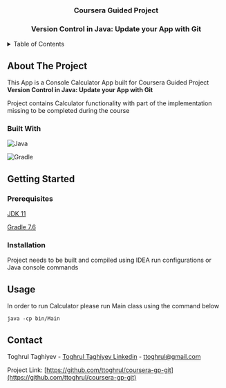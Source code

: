 <div>
<h3 align="center">Coursera Guided Project</h3>
<h3 align="center"> Version Control in Java: Update your App with Git</h3>
</div>



<!-- TABLE OF CONTENTS -->
<details>
  <summary>Table of Contents</summary>
  <ol>
    <li>
      <a href="#about-the-project">About The Project</a>
      <ul>
        <li><a href="#built-with">Built With</a></li>
      </ul>
    </li>
    <li>
      <a href="#getting-started">Getting Started</a>
      <ul>
        <li><a href="#prerequisites">Prerequisites</a></li>
        <li><a href="#installation">Installation</a></li>
      </ul>
    </li>
    <li><a href="#usage">Usage</a></li> 
    <li><a href="#contact">Contact</a></li>
  </ol>
</details>


<!-- ABOUT THE PROJECT -->
## About The Project

This App is a Console Calculator App built for Coursera Guided Project **Version Control in Java: Update your App with Git**

Project contains Calculator functionality with part of the implementation missing to be completed during the course

### Built With

![Java](https://img.shields.io/badge/java-%23ED8B00.svg?style=for-the-badge&logo=java&logoColor=white)

![Gradle](https://img.shields.io/badge/Gradle-02303A.svg?style=for-the-badge&logo=Gradle&logoColor=white)


<!-- GETTING STARTED -->
## Getting Started

### Prerequisites

[JDK 11](https://openjdk.org/projects/jdk/11/)

[Gradle 7.6](https://gradle.org/install/)

### Installation

Project needs to be built and compiled using IDEA run configurations or Java console commands

<!-- USAGE EXAMPLES -->
## Usage

In order to run Calculator please run Main class using the command below

`
java -cp bin/Main
`

<!-- CONTACT -->
## Contact

Toghrul Taghiyev - [Toghrul Taghiyev Linkedin](https://www.linkedin.com/in/ttoghrul/) - ttoghrul@gmail.com

Project Link: [https://github.com/ttoghrul/coursera-gp-git](https://github.com/ttoghrul/coursera-gp-git)